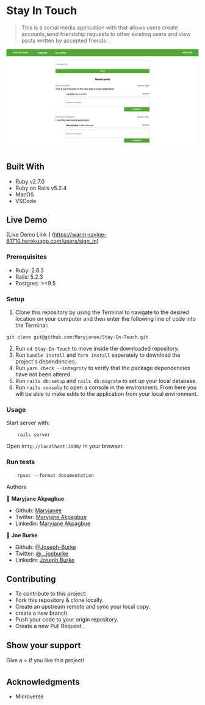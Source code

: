# Stay In Touch 

> This is a social media application with that allows users create accounts,send friendship requests to other existing users and view posts written by accepted friends .

![A screenshot of the the posts page](app/assets/images/stay-in-touch.png)

## Built With

- Ruby v2.7.0
- Ruby on Rails v5.2.4
- MacOS
- VSCode


## Live Demo

[Live Demo Link ] (https://warm-ravine-81710.herokuapp.com/users/sign_in)



### Prerequisites

- Ruby: 2.6.3
- Rails: 5.2.3
- Postgres: >=9.5



### Setup

1. Clone this repository by using the Terminal to navigate to the desired location on your computer and then enter the following line of code into the Terminal:
```
git clone git@github.com:Maryjanee/Stay-In-Touch.git
```
2. Run `cd Stay-In-Touch` to move inside the downloaded repository.
3. Run `bundle install` and `Yarn install` seperately to download the project's dependencies.
4. Run `yarn check --integrity` to verify that the package dependencies have not been altered.
4. Run `rails db:setup` and `rails db:migrate` to set up your local database.
5. Run `rails console` to open a console in the environment. From here you will be able to make edits to the application from your local environment.



### Usage

Start server with:

```
    rails server
```

Open `http://localhost:3000/` in your browser.

### Run tests

```
    rpsec --format documentation
```


 Authors

👤 **Maryjane Akpagbue**

- Github: [Maryjanee](https://github.com/Maryjanee)
- Twitter: [Maryjane Akpagbue](https://twitter.com/alfredmaryjane)
- Linkedin: [Maryjane Akpagbue](https://www.linkedin.com/in/maryjane-akpagbue)


👤 **Joe Burke**

- Github: [@Joseph-Burke](hhttps://github.com/Joseph-Burke)
- Twitter: [@__joeburke](https://twitter.com/__joeburke)
- Linkedin: [Joseph Burke](https://www.linkedin.com/in/--joeburke)




## Contributing

- To contribute to this project:
- Fork this repository & clone locally.
- Create an upstream remote and sync your local copy.
- create a new branch.
- Push your code to your origin repository.
- Create a new Pull Request .


## Show your support

Give a ⭐️ if you like this project!

## Acknowledgments

- Microverse